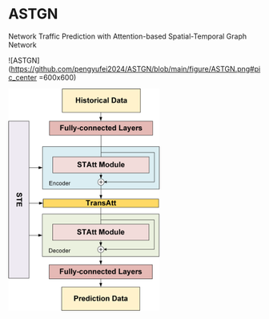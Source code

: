 # ASTGN
Network Traffic Prediction with Attention-based Spatial-Temporal Graph Network



![ASTGN](https://github.com/pengyufei2024/ASTGN/blob/main/figure/ASTGN.png#pic_center =600x600)


<img src="https://github.com/pengyufei2024/ASTGN/blob/main/figure/ASTGN.png" width="60%">

